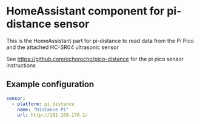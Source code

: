 # HomeAssistant component for pi-distance sensor

This is the HomeAssistant part for pi-distance to
read data from the Pi Pico and the attached HC-SR04
ultrasonic sensor

See https://github.com/ochorocho/pico-distance for the pi pico sensor instructions

## Example configuration 

```yaml
sensor:
  - platform: pi_distance
    name: "Distance Pi"
    url: http://192.168.178.1/
```
